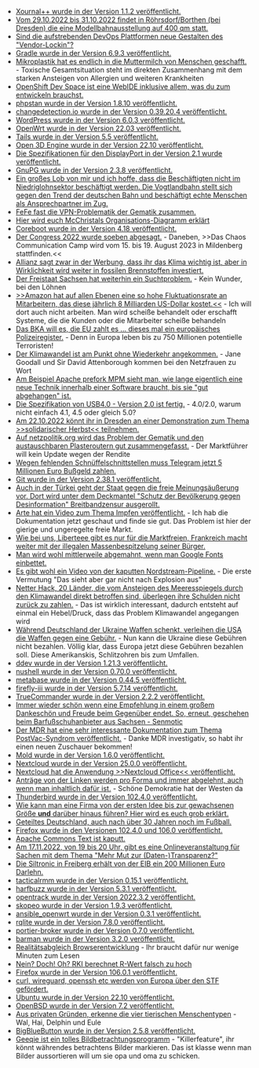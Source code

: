 * [Xournal++ wurde in der Version 1.1.2 veröffentlicht.](https://github.com/xournalpp/xournalpp/releases/tag/v1.1.2)
* [Vom 29.10.2022 bis 31.10.2022 findet in Röhrsdorf/Borthen (bei Dresden) die eine Modellbahnausstellung auf 400 qm statt.](https://www.mec-kreischa.de/)
* [Sind die aufstrebenden DevOps Plattformen neue Gestalten des "Vendor-Lockin"?](https://opensource.com/article/22/10/open-source-devops-tools)
* [Gradle wurde in der Version 6.9.3 veröffentlicht.](https://github.com/gradle/gradle/releases/tag/v6.9.3)
* [Mikroplastik hat es endlich in die Muttermilch von Menschen geschafft.](https://netzfrauen.org/2022/10/17/plastic-32/) - Toxische Gesamtsituation steht im direkten Zusammenhang mit dem starken Ansteigen von Allergien und weiteren Krankheiten
* [OpenShift Dev Space ist eine WebIDE inklusive allem, was du zum entwickeln brauchst.](https://www.opensourcerers.org/2022/10/17/develop-the-inner-loop-with-openshift-dev-spaces/)
* [phpstan wurde in der Version 1.8.10 veröffentlicht.](https://github.com/phpstan/phpstan/releases/tag/1.8.10)
* [changedetection.io wurde in der Version 0.39.20.4 veröffentlicht.](https://github.com/dgtlmoon/changedetection.io/releases/tag/0.39.20.4)
* [WordPress wurde in der Version 6.0.3 veröffentlicht.](https://wordpress.org/news/2022/10/wordpress-6-0-3-security-release/)
* [OpenWrt wurde in der Version 22.03 veröffentlicht.](https://openwrt.org/releases/22.03/start)
* [Tails wurde in der Version 5.5 veröffentlicht.](https://lwn.net/Articles/911494/)
* [Open 3D Engine wurde in der Version 22.10 veröffentlicht.](https://www.phoronix.com/news/O3DE-22.10-Released)
* [Die Spezifikationen für den DisplayPort in der Version 2.1 wurde veröffentlicht.](https://www.phoronix.com/news/DisplayPort-2.1)
* [GnuPG wurde in der Version 2.3.8 veröffentlicht.](https://lwn.net/Articles/911467/)
* [Ein großes Lob von mir und ich hoffe, dass die Beschäftigten nicht im Niedriglohnsektor beschäftigt werden. Die Vogtlandbahn stellt sich gegen den Trend der deutschen Bahn und beschäftigt echte Menschen als Ansprechpartner im Zug.](https://www.sachsen-fernsehen.de/vogtlandbahn-setzt-auf-persoenliche-ansprechpartner-1126324/)
* [FeFe fast die VPN-Problematik der Gematik zusammen.](https://blog.fefe.de/?ts=9db361a2)
* [Hier wird euch McChristals Organisations-Diagramm erklärt](https://opensource.com/article/22/10/innovative-open-organization-chart)
* [Coreboot wurde in der Version 4.18 veröffentlicht.](https://www.phoronix.com/news/Coreboot-4.18-Released)
* [Der Congress 2022 wurde soeben abgesagt.](https://www.ccc.de/de/updates/2022/no-congress-2022) - Daneben, >>Das Chaos Communication Camp wird vom 15. bis 19. August 2023 in Mildenberg stattfinden.<<
* [Allianz sagt zwar in der Werbung, dass ihr das Klima wichtig ist, aber in Wirklichkeit wird weiter in fossilen Brennstoffen investiert.](https://www.sonnenseite.com/de/wirtschaft/deutschlands-top-vermoegensverwalter-stecken-trotz-klimaversprechen-13-milliarden-euro-in-den-ausbau-fossiler-brennstoffe/)
* [Der Freistaat Sachsen hat weiterhin ein Suchtproblem.](https://www.sachsen-fernsehen.de/suchtbericht-dresden-alkohol-bleibt-droge-nummer-1-1127287/) - Kein Wunder, bei den Löhnen
* [>>Amazon hat auf allen Ebenen eine so hohe Fluktuationsrate an Mitarbeitern, das diese jährlich 8 Milliarden US-Dollar kostet.<<](https://www.borncity.com/blog/2022/10/18/amazons-8-milliarden-dollar-fluktuations-problem/) - Ich will dort auch nicht arbeiten. Man wird scheiße behandelt oder erschafft Systeme, die die Kunden oder die Mitarbeiter scheiße behandeln
* [Das BKA will es, die EU zahlt es ... dieses mal ein europäisches Polizeiregister.](https://netzpolitik.org/2022/vollendete-tatsachen-bka-setzt-europaeisches-polizeiregister-durch/) - Denn in Europa leben bis zu 750 Millionen potentielle Terroristen!
* [Der Klimawandel ist am Punkt ohne Wiederkehr angekommen.](https://netzfrauen.org/2022/10/18/climate-13/) - Jane Goodall und Sir David Attenborough kommen bei den Netzfrauen zu Wort
* [Am Beispiel Apache prefork MPM sieht man, wie lange eigentlich eine neue Technik innerhalb einer Software braucht, bis sie "gut abgehangen" ist.](https://utcc.utoronto.ca/~cks/space/blog/web/ApachePreforkHopefullyNoMore)
* [Die Spezifikation von USB4.0 - Version 2.0 ist fertig.](https://www.phoronix.com/news/USB4-v2.0-Specification) - 4.0/2.0, warum nicht einfach 4.1, 4.5 oder gleich 5.0?
* [Am 22.10.2022 könnt ihr in Dresden an einer Demonstration zum Thema >>solidarischer Herbst<< teilnehmen.](https://www.sachsen-fernsehen.de/gewerkschaften-sozial-und-umweltverbaende-rufen-zum-solidarischen-herbst-auf-1128175/https://www.sachsen-fernsehen.de/gewerkschaften-sozial-und-umweltverbaende-rufen-zum-solidarischen-herbst-auf-1128175/)
* [Auf netzpolitik.org wird das Problem der Gematik und den austauschbaren Plasteroutern gut zusammengefasst.](https://netzpolitik.org/2022/chaos-computer-club-vs-gematik-buerokratie-im-wert-von-300-millionen-euro/) - Der Marktführer will kein Update wegen der Rendite
* [Wegen fehlenden Schnüffelschnittstellen muss Telegram jetzt 5 Millionen Euro Bußgeld zahlen.](https://netzpolitik.org/2022/bundesamt-fuer-justiz-telegram-soll-5-millionen-euro-bussgeld-bezahlen/)
* [Git wurde in der Version 2.38.1 veröffentlicht.](https://www.phoronix.com/news/Git-2.38.1-Released)
* [Auch in der Türkei geht der Staat gegen die freie Meinungsäußerung vor. Dort wird unter dem Deckmantel "Schutz der Bevölkerung gegen Desinformation" Breitbandzensur ausgerollt.](https://netzpolitik.org/2022/pressefreiheit-in-der-tuerkei-wie-erdogan-das-internet-zensieren-will/)
* [Arte hat ein Video zum Thema Impfen veröffentlicht.](https://www.youtube.com/watch?v=oA_-rkCF0zM) - Ich hab die Dokumentation jetzt geschaut und finde sie gut. Das Problem ist hier der gierige und ungeregelte freie Markt.
* [Wie bei uns, Liberteee gibt es nur für die Marktfreien, Frankreich macht weiter mit der illegalen Massenbespitzelung seiner Bürger.](https://www.patrick-breyer.de/frankreich-verlaengert-illegale-vorratsdatenspeicherung-der-gesamten-bevoelkerung/)
* [Man wird wohl mittlerweile abgemahnt, wenn man Google Fonts einbettet.](https://blog.fefe.de/?ts=9db03cf0)
* [Es gibt wohl ein Video von der kaputten Nordstream-Pipeline.](https://blog.fefe.de/?ts=9db01a96) - Die erste Vermutung "Das sieht aber gar nicht nach Explosion aus"
* [Netter Hack, 20 Länder, die vom Ansteigen des Meeresspiegels durch den Klimawandel direkt betroffen sind, überlegen ihre Schulden nicht zurück zu zahlen.](https://blog.fefe.de/?ts=9db018c4) - Das ist wirklich interessant, dadurch entsteht auf einmal ein Hebel/Druck, dass das Problem Klimawandel angegangen wird
* [Während Deutschland der Ukraine Waffen schenkt, verleihen die USA die Waffen gegen eine Gebühr.](https://blog.fefe.de/?ts=9db0590d) - Nun kann die Ukraine diese Gebühren nicht bezahlen. Völlig klar, dass Europa jetzt diese Gebühren bezahlen soll. Diese Amerikanskis, Schlitzohren bis zum Umfallen.
* [ddev wurde in der Version 1.21.3 veröffentlicht.](https://github.com/drud/ddev/releases/tag/v1.21.3)
* [nushell wurde in der Version 0.70.0 veröffentlicht.](https://github.com/nushell/nushell/releases/tag/0.70.0)
* [metabase wurde in der Version 0.44.5 veröffentlicht.](https://github.com/metabase/metabase/releases/tag/v0.44.5)
* [firefly-iii wurde in der Version 5.7.14 veröffentlicht.](https://github.com/firefly-iii/firefly-iii/releases/tag/5.7.14)
* [TrueCommander wurde in der Version 2.2.2 veröffentlicht.](https://github.com/truenas/documentation/releases/tag/TC2.2.2)
* [Immer wieder schön wenn eine Empfehlung in einem großem Dankeschön und Freude beim Gegenüber endet. So, erneut, geschehen beim Barfußschuhanbieter aus Sachsen - Senmotic](https://senmotic-shoes.eu/)
* [Der MDR hat eine sehr interessante Dokumentation zum Thema PostVac-Syndrom veröffentlicht.](https://www.youtube.com/watch?v=gIfRSobbJEw) - Danke MDR investigativ, so habt ihr einen neuen Zuschauer bekommen!
* [Mold wurde in der Version 1.6.0 veröffentlicht.](https://github.com/rui314/mold/releases/tag/v1.6.0)
* [Nextcloud wurde in der Version 25.0.0 veröffentlicht.](https://github.com/nextcloud/server/releases/tag/v25.0.0)
* [Nextcloud hat die Anwendung >>Nextcloud Office<< veröffentlicht.](https://nextcloud.com/blog/nextcloud-office-release-solves-document-compatibility-overhauls-knowledge-management/)
* [Anträge von der Linken werden pro Forma und immer abgelehnt, auch wenn man inhaltlich dafür ist.](https://tuxproject.de/blog/2022/10/der-antrag-von-links/) - Schöne Demokratie hat der Westen da
* [Thunderbird wurde in der Version 102.4.0 veröffentlicht.](https://www.borncity.com/blog/2022/10/20/thunderbird-102-4-0-freigegeben/)
* [Wie kann man eine Firma von der ersten Idee bis zur gewachsenen Größe **und** darüber hinaus führen? Hier wird es euch grob erklärt.](https://martinfowler.com/articles/bottlenecks-of-scaleups/03-product-v-engineering.html#NegotiateABalancedProductInvestmentMix)
* [Geteiltes Deutschland, auch nach über 30 Jahren noch im Fußball.](https://www.sachsen-fernsehen.de/nordost-clubs-fordern-unterstuetzung-vom-fussball-verband-1128523/)
* [Firefox wurde in den Versionen 102.4.0 und 106.0 veröffentlicht.](https://www.borncity.com/blog/2022/10/19/firefox-106-0-und-102-4-0-esr-freigegeben/)
* [Apache Commons Text ist kaputt.](https://www.bleepingcomputer.com/news/security/apache-commons-text-rce-flaw-keep-calm-and-patch-away/)
* [Am 17.11.2022, von 19 bis 20 Uhr, gibt es eine Onlineveranstaltung für Sachen mit dem Thema "Mehr Mut zur (Daten-)Transparenz?"](https://www.saechsdsb.de/113-allgemein/684-onlineveranstaltung-mehr-mut-zur-transparenz-die-zukunft-der-informationsfreiheit-in-sachsen-und-anderswo)
* [Die Siltronic in Freiberg erhält von der EIB ein 200 Millionen Euro Darlehn.](https://www.mdr.de/nachrichten/sachsen/chemnitz/freiberg/kredit-investition-microchip-industrie-siltronic-100.html)
* [tacticalrmm wurde in der Version 0.15.1 veröffentlicht.](https://github.com/amidaware/tacticalrmm/releases/tag/v0.15.1)
* [harfbuzz wurde in der Version 5.3.1 veröffentlicht.](https://github.com/harfbuzz/harfbuzz/releases/tag/5.3.1)
* [opentrack wurde in der Version 2022.3.2 veröffentlicht.](https://github.com/opentrack/opentrack/releases/tag/opentrack-2022.3.2)
* [skopeo wurde in der Version 1.9.3 veröffentlicht.](https://github.com/containers/skopeo/releases/tag/v1.9.3)
* [ansible_openwrt wurde in der Version 0.3.1 veröffentlicht.](https://github.com/imp1sh/ansible_openwrt/releases/tag/v0.3.1)
* [rqlite wurde in der Version 7.8.0 veröffentlicht.](https://github.com/rqlite/rqlite/releases/tag/v7.8.0)
* [portier-broker wurde in der Version 0.7.0 veröffentlicht.](https://github.com/portier/portier-broker/releases/tag/v0.7.0)
* [barman wurde in der Version 3.2.0 veröffentlicht.](https://github.com/EnterpriseDB/barman/releases/tag/release/3.2.0)
* [Realitätsabgleich Browserentwicklung](https://utcc.utoronto.ca/~cks/space/blog/web/BrowserProgrammingChallenge) - Ihr braucht dafür nur wenige Minuten zum Lesen
* [Nein? Doch! Oh? RKI berechnet R-Wert falsch zu hoch](https://impfentscheidung.online/rki-berechnet-r-wert-falsch-zu-hoch/)
* [Firefox wurde in der Version 106.0.1 veröffentlicht.](https://www.borncity.com/blog/2022/10/20/firefox-106-0-1-freigegeben/)
* [curl, wireguard, openssh etc werden von Europa über den STF gefördert.](https://netzpolitik.org/2022/sovereign-tech-fund-neuer-foerdertopf-finanziert-sieben-open-source-projekte/)
* [Ubuntu wurde in der Version 22.10 veröffentlicht.](https://lwn.net/Articles/911899/)
* [OpenBSD wurde in der Version 7.2 veröffentlicht.](https://www.phoronix.com/news/OpenBSD-7.2-Released)
* [Aus privaten Gründen, erkenne die vier tierischen Menschentypen](https://www.youtube.com/watch?v=-IOp9qrjLJU) - Wal, Hai, Delphin und Eule
* [BigBlueButton wurde in der Version 2.5.8 veröffentlicht.](https://github.com/bigbluebutton/bigbluebutton/releases/tag/v2.5.8)
* [Geeqie ist ein tolles Bildbetrachtungsprogramm](https://www.geeqie.org/) - "Killerfeature", ihr könnt währendes betrachtens Bilder markieren. Das ist klasse wenn man Bilder aussortieren will um sie opa und oma zu schicken.

